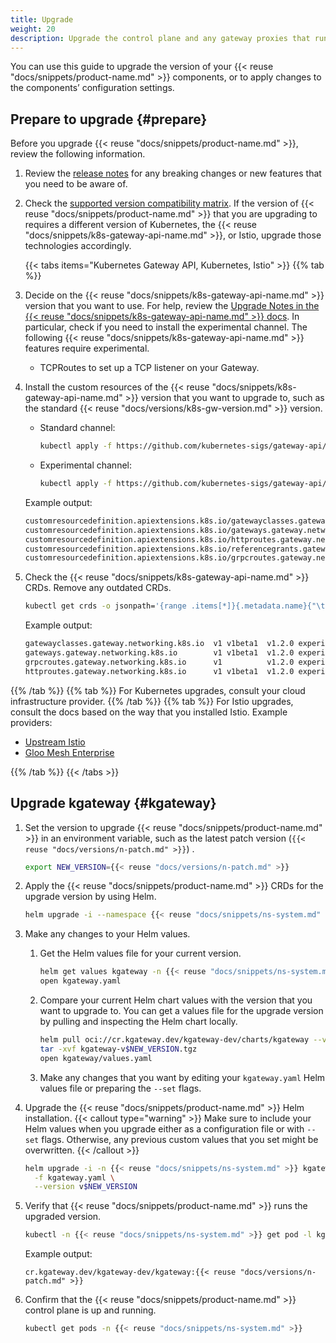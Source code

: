 ```yaml
---
title: Upgrade
weight: 20
description: Upgrade the control plane and any gateway proxies that run in your cluster. 
---
```


You can use this guide to upgrade the version of your {{< reuse "docs/snippets/product-name.md" >}} components, or to apply changes to the components’ configuration settings.

<!-- TODO upgrade guide when we have a minor version
## Considerations
Consider the following rules before you plan your {{< reuse "docs/snippets/product-name.md" >}} upgrade.

### Testing upgrades

During the upgrade, pods that run the new version of the control plane and proxies are created. Then, the old pods are terminated. Because zero downtime is not guaranteed, try testing the upgrade in a staging environment before upgrading your production environment.

### Patch and minor versions

**Patch version upgrades**: </br>
- You can skip patch versions within the same minor release. For example, you can upgrade from version {{< reuse "docs/versions/short.md" >}}.0 to {{< reuse "docs/versions/n-patch.md" >}} directly, and skip the patch versions in between.

**Minor version upgrades**: </br>
- Before you upgrade the minor version, always upgrade your _current_ minor version to the latest patch. This ensures that your current environment is up-to-date with any bug fixes or security patches before you begin the minor version upgrade process.
- Always upgrade to the latest patch version of the target minor release. Do not upgrade to a lower patch version, such as {{< reuse "docs/versions/short.md" >}}.0, {{< reuse "docs/versions/short.md" >}}.1, and so on.
- Do not skip minor versions during your upgrade. Upgrade minor release versions one at a time. 

## Step 1: Prepare to upgrade

1. **Minor version upgrades**: Before you upgrade to a new minor version, first upgrade your _current_ minor version to the latest patch.
   1. Find the latest patch of your minor version by checking the [release changelog](https://github.com/kgateway-dev/kgateway/releases).
   2. Follow this upgrade guide to upgrade to the latest patch for your current minor version.
   3. Then, you can repeat the steps in this guide to upgrade to the latest patch of the next minor version.

2. Check that your underlying infrastructure platform, such as Kubernetes, and other dependencies run supported versions for the {{< reuse "docs/snippets/product-name.md" >}} version that you want to upgrade to.
   1. Review the [supported versions](/docs/reference/versions/) for dependencies such as Kubernetes, Istio, Helm, and more.
   2. Compare the supported version against the versions that you currently use. 
   3. If necessary, upgrade your dependencies, such as consulting your cluster infrastructure provider to upgrade the version of Kubernetes that your cluster runs.

3. Set the version to upgrade {{< reuse "docs/snippets/product-name.md" >}} to in an environment variable, such as the latest patch version (`{{< reuse "docs/versions/n-patch.md" >}}`) .
   ```sh
   export NEW_VERSION={{< reuse "docs/versions/n-patch.md" >}}
   ```

## Step 2: Upgrade the CLI

1. Upgrade `{{< reuse "docs/snippets/cli-name.md" >}}` to the new version. Note that this command only updates the CLI binary version, and does not upgrade your {{< reuse "docs/snippets/product-name.md" >}} installation.
   ```shell
   {{< reuse "docs/snippets/cli-name.md" >}} upgrade --release v${NEW_VERSION}
   ```

2. Verify that the **client** version matches the version you installed.
   ```shell
   {{< reuse "docs/snippets/cli-name.md" >}} version
   ```

   Example output:
   ```json
   {
   "client": {
     "version": "{{< reuse "docs/versions/n-patch.md" >}}"
   },
   ```

## Step 3: Upgrade kgateway

-->

## Prepare to upgrade {#prepare}

Before you upgrade {{< reuse "docs/snippets/product-name.md" >}}, review the following information.

1. Review the [release notes](https://github.com/kgateway-dev/kgateway/releases) for any breaking changes or new features that you need to be aware of.

2. Check the [supported version compatibility matrix](/docs/reference/versions/#supported-versions). If the version of {{< reuse "docs/snippets/product-name.md" >}} that you are upgrading to requires a different version of Kubernetes, the {{< reuse "docs/snippets/k8s-gateway-api-name.md" >}}, or Istio, upgrade those technologies accordingly.

   {{< tabs items="Kubernetes Gateway API, Kubernetes, Istio" >}}
{{% tab %}}
1. Decide on the {{< reuse "docs/snippets/k8s-gateway-api-name.md" >}} version that you want to use. For help, review the [Upgrade Notes in the {{< reuse "docs/snippets/k8s-gateway-api-name.md" >}} docs](https://gateway-api.sigs.k8s.io/guides/#v12-upgrade-notes). In particular, check if you need to install the experimental channel. The following {{< reuse "docs/snippets/k8s-gateway-api-name.md" >}} features require experimental.
   
   * TCPRoutes to set up a TCP listener on your Gateway.

2. Install the custom resources of the {{< reuse "docs/snippets/k8s-gateway-api-name.md" >}} version that you want to upgrade to, such as the standard {{< reuse "docs/versions/k8s-gw-version.md" >}} version.
   
   * Standard channel:
     
     ```sh
     kubectl apply -f https://github.com/kubernetes-sigs/gateway-api/releases/download/v{{< reuse "docs/versions/k8s-gw-version.md" >}}/standard-install.yaml
     ```
   
   * Experimental channel:
     
     ```sh
     kubectl apply -f https://github.com/kubernetes-sigs/gateway-api/releases/download/v{{< reuse "docs/versions/k8s-gw-version.md" >}}/experimental-install.yaml
     ```   

   Example output: 
   
   ```txt
   customresourcedefinition.apiextensions.k8s.io/gatewayclasses.gateway.networking.k8s.io created
   customresourcedefinition.apiextensions.k8s.io/gateways.gateway.networking.k8s.io created
   customresourcedefinition.apiextensions.k8s.io/httproutes.gateway.networking.k8s.io created
   customresourcedefinition.apiextensions.k8s.io/referencegrants.gateway.networking.k8s.io created
   customresourcedefinition.apiextensions.k8s.io/grpcroutes.gateway.networking.k8s.io created
   ```

3. Check the {{< reuse "docs/snippets/k8s-gateway-api-name.md" >}} CRDs. Remove any outdated CRDs.

   ```sh
   kubectl get crds -o jsonpath='{range .items[*]}{.metadata.name}{"\t"}{.spec.versions[*].name}{"\t"}{.metadata.annotations.gateway\.networking\.k8s\.io/bundle-version}{"\t"}{.metadata.annotations.gateway\.networking\.k8s\.io/channel}{"\n"}{end}' | grep gateway.networking.k8s.io
   ```

   Example output:
   
   ```txt
   gatewayclasses.gateway.networking.k8s.io  v1 v1beta1  v1.2.0	experimental
   gateways.gateway.networking.k8s.io        v1 v1beta1  v1.2.0	experimental
   grpcroutes.gateway.networking.k8s.io      v1          v1.2.0	experimental
   httproutes.gateway.networking.k8s.io      v1 v1beta1  v1.2.0	experimental
   ```
{{% /tab %}}
{{% tab %}}
For Kubernetes upgrades, consult your cloud infrastructure provider.
{{% /tab %}}
{{% tab %}}
For Istio upgrades, consult the docs based on the way that you installed Istio. Example providers:

* [Upstream Istio](https://istio.io/latest/docs/setup/upgrade/)
* [Gloo Mesh Enterprise](https://docs.solo.io/gloo-mesh-enterprise/latest/istio/upgrade/)

{{% /tab %}}
   {{< /tabs >}}

## Upgrade kgateway {#kgateway}

1. Set the version to upgrade {{< reuse "docs/snippets/product-name.md" >}} in an environment variable, such as the latest patch version (`{{< reuse "docs/versions/n-patch.md" >}}`) .
   
   ```sh
   export NEW_VERSION={{< reuse "docs/versions/n-patch.md" >}}
   ```

2. Apply the {{< reuse "docs/snippets/product-name.md" >}} CRDs for the upgrade version by using Helm.

   ```sh
   helm upgrade -i --namespace {{< reuse "docs/snippets/ns-system.md" >}} --version v{{< reuse "docs/versions/n-patch.md" >}} kgateway-crds oci://cr.kgateway.dev/kgateway-dev/charts/kgateway-crds
   ```

3. Make any changes to your Helm values.
   
   1. Get the Helm values file for your current version.
      
      ```sh
      helm get values kgateway -n {{< reuse "docs/snippets/ns-system.md" >}} -o yaml > kgateway.yaml
      open kgateway.yaml
      ```

   2. Compare your current Helm chart values with the version that you want to upgrade to. You can get a values file for the upgrade version by pulling and inspecting the Helm chart locally.
      
      ```sh
      helm pull oci://cr.kgateway.dev/kgateway-dev/charts/kgateway --version v$NEW_VERSION
      tar -xvf kgateway-v$NEW_VERSION.tgz
      open kgateway/values.yaml
      ```

   3. Make any changes that you want by editing your `kgateway.yaml` Helm values file or preparing the `--set` flags.

4. Upgrade the {{< reuse "docs/snippets/product-name.md" >}} Helm installation.
   {{< callout type="warning" >}}
   Make sure to include your Helm values when you upgrade either as a configuration file or with <code>--set</code> flags. Otherwise, any previous custom values that you set might be overwritten.
   {{< /callout >}}
   
   ```sh
   helm upgrade -i -n {{< reuse "docs/snippets/ns-system.md" >}} kgateway oci://cr.kgateway.dev/kgateway-dev/charts/kgateway \
     -f kgateway.yaml \
     --version v$NEW_VERSION
   ```
   
5. Verify that {{< reuse "docs/snippets/product-name.md" >}} runs the upgraded version.
   
   ```sh
   kubectl -n {{< reuse "docs/snippets/ns-system.md" >}} get pod -l kgateway=kgateway -ojsonpath='{.items[0].spec.containers[0].image}'
   ```
   
   Example output:
   ```
   cr.kgateway.dev/kgateway-dev/kgateway:{{< reuse "docs/versions/n-patch.md" >}}
   ```

6. Confirm that the {{< reuse "docs/snippets/product-name.md" >}} control plane is up and running. 
   
   ```sh
   kubectl get pods -n {{< reuse "docs/snippets/ns-system.md" >}}
   ```
